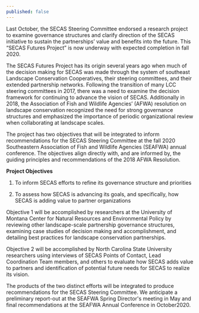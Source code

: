 ```yaml
---
published: false
---
```

Last October, the SECAS Steering Committee endorsed a research project to examine governance structures and clarify direction of the SECAS initiative to sustain the partnerships’ value and benefits into the future. This “SECAS Futures Project” is now underway with expected completion in fall 2020.  

The SECAS Futures Project has its origin several years ago when much of the decision making for SECAS was made through the system of southeast Landscape Conservation Cooperatives, their steering committees, and their extended partnership networks. Following the transition of many LCC steering committees in 2017, there was a need to examine the decision framework for continuing to advance the vision of SECAS. Additionally in 2018, the Association of Fish and Wildlife Agencies’ (AFWA) resolution on landscape conservation recognized the need for strong governance structures and emphasized the importance of periodic organizational review when collaborating at landscape scales.  

The project has two objectives that will be integrated to inform recommendations for the SECAS Steering Committee at the fall 2020 Southeastern Association of Fish and Wildlife Agencies (SEAFWA) annual conference. The objectives align directly with, and are informed by, the guiding principles and recommendations of the 2018 AFWA Resolution. 

**Project Objectives**
1. To inform SECAS efforts to refine its governance structure and priorities

2. To assess how SECAS is advancing its goals, and specifically, how SECAS is adding value to partner organizations

Objective 1 will be accomplished by researchers at the University of Montana Center for Natural Resources and Environmental Policy by reviewing other landscape-scale partnership governance structures, examining case studies of decision making and accomplishment, and detailing best practices for landscape conservation partnerships.

Objective 2 will be accomplished by North Carolina State University researchers using interviews of SECAS Points of Contact, Lead Coordination Team members, and others to evaluate how SECAS adds value to partners and identification of potential future needs for SECAS to realize its vision. 

The products of the two distinct efforts will be integrated to produce recommendations for the SECAS Steering Committee. We anticipate a preliminary report-out at the SEAFWA Spring Director's meeting in May and final recommendations at the SEAFWA Annual Conference in October2020.   

